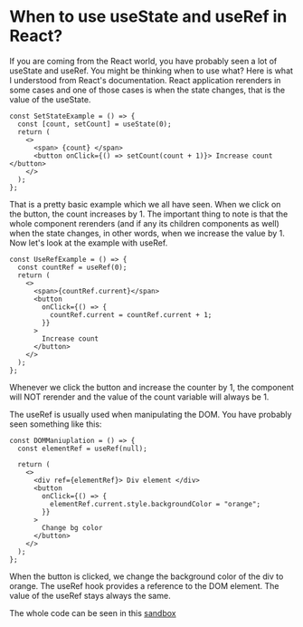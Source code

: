 # When to use useState and useRef in React?

If you are coming from the React world, you have probably seen a lot of useState and useRef. You might be thinking when to use what? Here is what I understood from React's documentation. React application rerenders in some cases and one of those cases is when the state changes, that is the value of the useState.

```
const SetStateExample = () => {
  const [count, setCount] = useState(0);
  return (
    <>
      <span> {count} </span>
      <button onClick={() => setCount(count + 1)}> Increase count </button>
    </>
  );
};
```

That is a pretty basic example which we all have seen. When we click on the button, the count increases by 1. The important thing to note is that the whole component rerenders (and if any its children components as well) when the state changes, in other words, when we increase the value by 1. Now let's look at the example with useRef.

```
const UseRefExample = () => {
  const countRef = useRef(0);
  return (
    <>
      <span>{countRef.current}</span>
      <button
        onClick={() => {
          countRef.current = countRef.current + 1;
        }}
      >
        Increase count
      </button>
    </>
  );
};
```

Whenever we click the button and increase the counter by 1, the component will NOT rerender and the value of the count variable will always be 1.

The useRef is usually used when manipulating the DOM. You have probably seen something like this:

```
const DOMManiuplation = () => {
  const elementRef = useRef(null);

  return (
    <>
      <div ref={elementRef}> Div element </div>
      <button
        onClick={() => {
          elementRef.current.style.backgroundColor = "orange";
        }}
      >
        Change bg color
      </button>
    </>
  );
};
```

When the button is clicked, we change the background color of the div to orange. The useRef hook provides a reference to the DOM element. The value of the useRef stays always the same.

The whole code can be seen in this [sandbox](https://codesandbox.io/p/sandbox/usestate-vs-useref-gzwdnf?file=%2Fsrc%2FApp.js%3A35%2C23)
